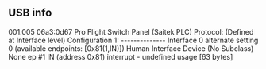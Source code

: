 ## USB info

001.005 06a3:0d67 Pro Flight Switch Panel (Saitek PLC)
  Protocol: (Defined at Interface level)
  Configuration 1:
    --------------
    Interface 0 alternate setting 0 (available endpoints: [0x81(1,IN)])
      Human Interface Device (No Subclass) None
      ep #1 IN (address 0x81) interrupt - undefined usage [63 bytes]
